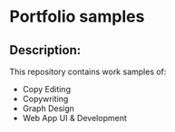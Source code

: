 # Portfolio samples

## Description:
This repository contains work samples of:
- Copy Editing
- Copywriting
- Graph Design
- Web App UI & Development
